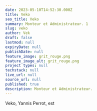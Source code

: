 ```yaml
---
date: 2023-05-10T14:52:30.000Z
title: Veko
seo_title: Veko
summary: Monteur et Administrateur. 1
slug: veko
author: Vek
draft: false
lastmod: null
expiryDate: null
publishDate: null
feature_image: grit_rouge.png
feature_image_alt: grit_rouge.png
project types: null
techstack: null
live_url: null
source_url: null
published: true
description: Monteur et Administrateur.
---
```


Veko, Yannis Perrot, est 
